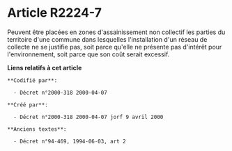# Article R2224-7

Peuvent être placées en zones d'assainissement non collectif les parties du territoire d'une commune dans lesquelles
l'installation d'un réseau de collecte ne se justifie pas, soit parce qu'elle ne présente pas d'intérêt pour l'environnement,
soit parce que son coût serait excessif.

**Liens relatifs à cet article**

	**Codifié par**:

	  - Décret n°2000-318 2000-04-07

	**Créé par**:

	  - Décret n°2000-318 2000-04-07 jorf 9 avril 2000

	**Anciens textes**:

	  - Décret n°94-469, 1994-06-03, art 2

